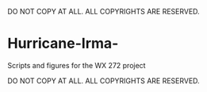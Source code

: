 DO NOT COPY AT ALL. ALL COPYRIGHTS ARE RESERVED.

# Hurricane-Irma-
Scripts and figures for the WX 272 project

DO NOT COPY AT ALL. ALL COPYRIGHTS ARE RESERVED.
